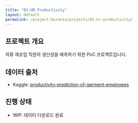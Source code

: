 ```yaml
---
title: "01-HR Productivity"
layout: default
permalink: /project-boronia/projects/01-hr-productivity/
---
```


## 프로젝트 개요
의류 제조업 직원의 생산성을 예측하기 위한 PoC 프로젝트입니다.

## 데이터 출처
- Kaggle: [productivity-prediction-of-garment-employees](https://www.kaggle.com/ishadss/productivity-prediction-of-garment-employees)

## 진행 상태
- WIP: 데이터 다운로드 완료

